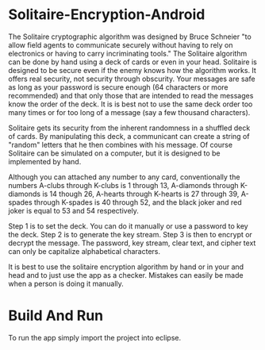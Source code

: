 Solitaire-Encryption-Android
============================

The Solitaire cryptographic algorithm was designed by Bruce Schneier "to allow field agents to communicate securely without having to rely on electronics or having to carry incriminating tools." The Solitaire algorithm can be done by hand using a deck of cards or even in your head. Solitaire is designed to be secure even if the enemy knows how the algorithm works. It offers real security, not security through obscurity. Your messages are safe as long as your password is secure enough (64 characters or more recommended) and that only those that are intended to read the messages know the order of the deck. It is is best not to use the same deck order too many times or for too long of a message (say a few thousand characters).

Solitaire gets its security from the inherent randomness in a shuffled deck of cards. By manipulating this deck, a communicant can create a string of "random" letters that he then combines with his message. Of course Solitaire can be simulated on a computer, but it is designed to be implemented by hand.

Although you can attached any number to any card, conventionally the numbers A-clubs through K-clubs is 1 through 13, A-diamonds through K-diamonds is 14 though 26, A-hearts through K-hearts is 27 through 39, A-spades through K-spades is 40 through 52, and the black joker and red joker is equal to 53 and 54 respectively.

Step 1 is to set the deck. You can do it manually or use a password to key the deck. Step 2 is to generate the key stream. Step 3 is then to encrypt or decrypt the message. The password, key stream, clear text, and cipher text can only be capitalize alphabetical characters.

It is best to use the solitaire encryption algorithm by hand or in your and head and to just use the app as a checker. Mistakes can easily be made when a person is doing it manually.

Build And Run
============================

To run the app simply import the project into eclipse.
